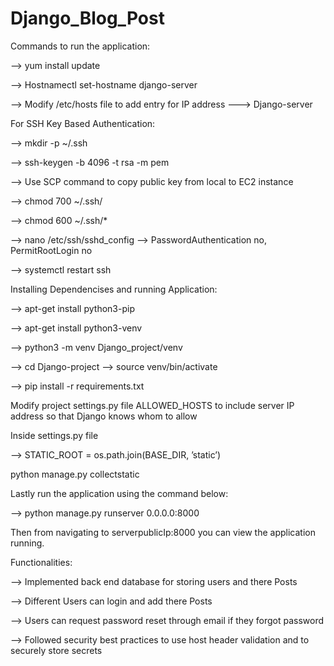 # Django_Blog_Post

Commands to run the application:

--> yum install update

--> Hostnamectl set-hostname django-server

--> Modify /etc/hosts file to add entry for IP address ---> Django-server



For SSH Key Based Authentication:

--> mkdir -p ~/.ssh

--> ssh-keygen -b 4096 -t rsa -m pem

--> Use SCP command to copy public key from local to EC2 instance

--> chmod 700 ~/.ssh/

--> chmod 600 ~/.ssh/*

--> nano /etc/ssh/sshd_config —> PasswordAuthentication no, PermitRootLogin no

--> systemctl restart ssh



Installing Dependencises and running Application:

 --> apt-get install python3-pip
 
 --> apt-get install python3-venv
 
 --> python3 -m venv Django_project/venv
 
 --> cd Django-project —> source venv/bin/activate
 
 --> pip install -r requirements.txt



Modify project settings.py file ALLOWED_HOSTS to include server IP address so that Django knows whom to allow

Inside settings.py file

 --> STATIC_ROOT = os.path.join(BASE_DIR, ’static’)

python manage.py collectstatic



Lastly run the application using the command below:

--> python manage.py runserver 0.0.0.0:8000

Then from navigating to serverpublicIp:8000 you can view the application running.



Functionalities:

--> Implemented back end database for storing users and there Posts

--> Different Users can login and add there Posts

--> Users can request password reset through email if they forgot password

--> Followed security best practices to use host header validation and to securely store secrets
